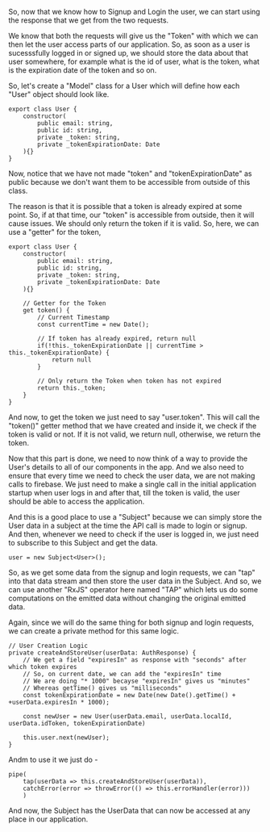 So, now that we know how to Signup and Login the user, we can start using the response that we get from the two requests.

We know that both the requests will give us the "Token" with which we can then let the user access parts of our application. So, as soon as a user is sucesssfully logged in or signed up, we should store the data about that user somewhere, for example what is the id of user, what is the token, what is the expiration date of the token and so on.

So, let's create a "Model" class for a User which will define how each "User" object should look like.

    export class User {
        constructor(
            public email: string, 
            public id: string, 
            private _token: string, 
            private _tokenExpirationDate: Date
        ){}
    }

Now, notice that we have not made "token" and "tokenExpirationDate" as public because we don't want them to be accessible from outside of this class.

The reason is that it is possible that a token is already expired at some point. So, if at that time, our "token" is accessible from outside, then it will cause issues. We should only return the token if it is valid. So, here, we can use a "getter" for the token,

    export class User {
        constructor(
            public email: string, 
            public id: string, 
            private _token: string, 
            private _tokenExpirationDate: Date
        ){}

        // Getter for the Token
        get token() {
            // Current Timestamp
            const currentTime = new Date();

            // If token has already expired, return null
            if(!this._tokenExpirationDate || currentTime > this._tokenExpirationDate) {
                return null
            }

            // Only return the Token when token has not expired
            return this._token;
        }
    }

And now, to get the token we just need to say "user.token". This will call the "token()" getter method that we have created and inside it, we check if the token is valid or not. If it is not valid, we return null, otherwise, we return the token.

Now that this part is done, we need to now think of a way to provide the User's details to all of our components in the app. And we also need to ensure that every time we need to check the user data, we are not making calls to firebase. We just need to make a single call in the initial application startup when user logs in and after that, till the token is valid, the user should be able to access the application.

And this is a good place to use a "Subject" because we can simply store the User data in a subject at the time the API call is made to login or signup. And then, whenever we need to check if the user is logged in, we just need to subscribe to this Subject and get the data.

    user = new Subject<User>();

So, as we get some data from the signup and login requests, we can "tap" into that data stream and then store the user data in the Subject. And so, we can use another "RxJS" operator here named "TAP" which lets us do some computations on the emitted data without changing the original emitted data. 

Again, since we will do the same thing for both signup and login requests, we can create a private method for this same logic.

    // User Creation Logic
    private createAndStoreUser(userData: AuthResponse) {
        // We get a field "expiresIn" as response with "seconds" after which token expires
        // So, on current date, we can add the "expiresIn" time
        // We are doing "* 1000" becayse "expiresIn" gives us "minutes"
        // Whereas getTime() gives us "milliseconds"
        const tokenExpirationDate = new Date(new Date().getTime() + +userData.expiresIn * 1000);

        const newUser = new User(userData.email, userData.localId, userData.idToken, tokenExpirationDate)

        this.user.next(newUser);
    }

Andm to use it we just do -

    pipe(
        tap(userData => this.createAndStoreUser(userData)),
        catchError(error => throwError(() => this.errorHandler(error)))
        )

And now, the Subject has the UserData that can now be accessed at any place in our application.
